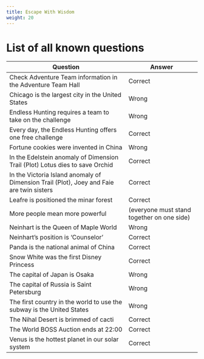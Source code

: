 ```yaml
---
title: Escape With Wisdom
weight: 20
---
```


# List of all known questions

| Question                                                                                 | Answer                                     |
| ---------------------------------------------------------------------------------------- | ------------------------------------------ |
| Check Adventure Team information in the Adventure Team Hall                              | Correct                                    |
| Chicago is the largest city in the United States                                         | Wrong                                      |
| Endless Hunting requires a team to take on the challenge                                 | Wrong                                      |
| Every day, the Endless Hunting offers one free challenge                                 | Correct                                    |
| Fortune cookies were invented in China                                                   | Wrong                                      |
| In the Edelstein anomaly of Dimension Trail (Plot) Lotus dies to save Orchid             | Correct                                    |
| In the Victoria Island anomaly of Dimension Trail (Plot), Joey and Faie are twin sisters | Correct                                    |
| Leafre is positioned the minar forest                                                    | Correct                                    |
| More people mean more powerful                                                           | (everyone must stand together on one side) |
| Neinhart is the Queen of Maple World                                                     | Wrong                                      |
| Neinhart’s position is ‘Counselor’                                                       | Correct                                    |
| Panda is the national animal of China                                                    | Correct                                    |
| Snow White was the first Disney Princess                                                 | Correct                                    |
| The capital of Japan is Osaka                                                            | Wrong                                      |
| The capital of Russia is Saint Petersburg                                                | Wrong                                      |
| The first country in the world to use the subway is the United States                    | Wrong                                      |
| The Nihal Desert is brimmed of cacti                                                     | Correct                                    |
| The World BOSS Auction ends at 22:00                                                     | Correct                                    |
| Venus is the hottest planet in our solar system                                          | Correct                                    |

